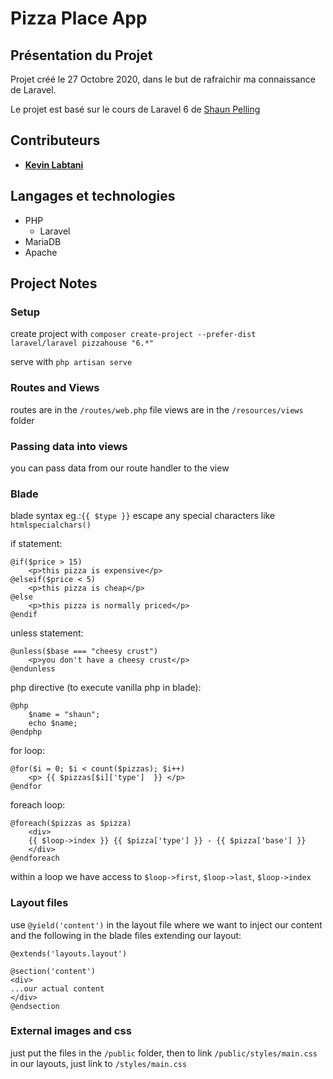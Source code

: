 # Pizza Place App

## Présentation du Projet

Projet créé le 27 Octobre 2020, dans le but de rafraichir ma connaissance de Laravel.

Le projet est basé sur le cours de Laravel 6 de [Shaun Pelling](https://github.com/iamshaunjp)

## Contributeurs

- [**Kevin Labtani**](https://github.com/kevin-labtani)

## Langages et technologies

- PHP
  - Laravel
- MariaDB
- Apache

## Project Notes

### Setup

create project with `composer create-project --prefer-dist laravel/laravel pizzahouse "6.*"`

serve with `php artisan serve`

### Routes and Views

routes are in the `/routes/web.php` file
views are in the `/resources/views` folder

### Passing data into views

you can pass data from our route handler to the view

### Blade

blade syntax eg.:`{{ $type }}` escape any special characters like `htmlspecialchars()`

if statement:

```
@if($price > 15)
    <p>this pizza is expensive</p>
@elseif($price < 5)
    <p>this pizza is cheap</p>
@else
    <p>this pizza is normally priced</p>
@endif
```

unless statement:

```
@unless($base === "cheesy crust")
    <p>you don't have a cheesy crust</p>
@endunless
```

php directive (to execute vanilla php in blade):

```
@php
    $name = "shaun";
    echo $name;
@endphp
```

for loop:

```
@for($i = 0; $i < count($pizzas); $i++)
    <p> {{ $pizzas[$i]['type']  }} </p>
@endfor
```

foreach loop:

```
@foreach($pizzas as $pizza)
    <div>
    {{ $loop->index }} {{ $pizza['type'] }} - {{ $pizza['base'] }}
    </div>
@endforeach
```

within a loop we have access to `$loop->first`, `$loop->last`, `$loop->index`

### Layout files

use `@yield('content')` in the layout file where we want to inject our content and the following in the blade files extending our layout:

```
@extends('layouts.layout')

@section('content')
<div>
...our actual content
</div>
@endsection
```

### External images and css

just put the files in the `/public` folder, then to link `/public/styles/main.css` in our layouts, just link to `/styles/main.css`
